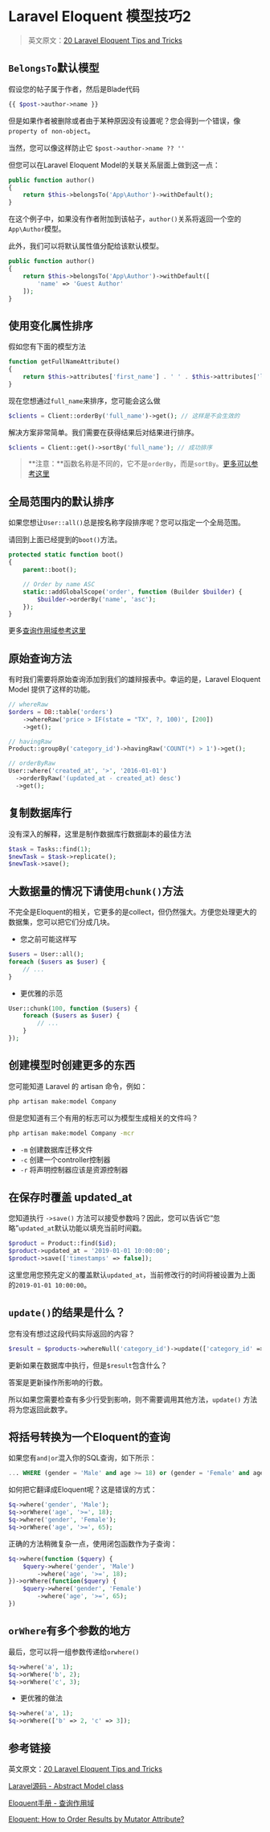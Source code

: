 # Laravel Eloquent 模型技巧2

> 英文原文：[20 Laravel Eloquent Tips and Tricks](https://laravel-news.com/eloquent-tips-tricks) 



## `BelongsTo`默认模型


假设您的帖子属于作者，然后是Blade代码

```php
{{ $post->author->name }}
```

但是如果作者被删除或者由于某种原因没有设置呢？您会得到一个错误，像`property of non-object`。

当然，您可以像这样防止它 `$post->author->name ?? ''`

但您可以在Laravel Eloquent Model的关联关系层面上做到这一点：

```php
public function author()
{
    return $this->belongsTo('App\Author')->withDefault();
}
```

在这个例子中，如果没有作者附加到该帖子，`author()`关系将返回一个空的`App\Author`模型。

此外，我们可以将默认属性值分配给该默认模型。

```php
public function author()
{
    return $this->belongsTo('App\Author')->withDefault([
        'name' => 'Guest Author'
    ]);
}
```


## 使用变化属性排序

假如您有下面的模型方法

```php
function getFullNameAttribute()
{
    return $this->attributes['first_name'] . ' ' . $this->attributes['last_name'];
}
```

现在您想通过`full_name`来排序，您可能会这么做

```php
$clients = Client::orderBy('full_name')->get(); // 这样是不会生效的
```

解决方案非常简单。我们需要在获得结果后对结果进行排序。

```php
$clients = Client::get()->sortBy('full_name'); // 成功排序
```

> **注意：**函数名称是不同的，它不是`orderBy`，而是`sortBy`。[更多可以参考这里](http://laraveldaily.com/eloquent-order-results-mutator-attribute/)


## 全局范围内的默认排序

如果您想让`User::all()`总是按名称字段排序呢？您可以指定一个全局范围。

请回到上面已经提到的`boot()`方法。

```php
protected static function boot()
{
    parent::boot();

    // Order by name ASC
    static::addGlobalScope('order', function (Builder $builder) {
        $builder->orderBy('name', 'asc');
    });
}
```

更多[查询作用域参考这里](https://laravel-china.org/docs/laravel/5.6/eloquent#query-scopes)


## 原始查询方法

有时我们需要将原始查询添加到我们的雄辩报表中。幸运的是，Laravel Eloquent Model 提供了这样的功能。

```php
// whereRaw
$orders = DB::table('orders')
    ->whereRaw('price > IF(state = "TX", ?, 100)', [200])
    ->get();

// havingRaw
Product::groupBy('category_id')->havingRaw('COUNT(*) > 1')->get();

// orderByRaw
User::where('created_at', '>', '2016-01-01')
  ->orderByRaw('(updated_at - created_at) desc')
  ->get();
```


## 复制数据库行

没有深入的解释，这里是制作数据库行数据副本的最佳方法

```php
$task = Tasks::find(1);
$newTask = $task->replicate();
$newTask->save();
```

## 大数据量的情况下请使用`chunk()`方法

不完全是Eloquent的相关，它更多的是collect，但仍然强大。方便您处理更大的数据集，您可以把它们分成几块。

- 您之前可能这样写

```php
$users = User::all();
foreach ($users as $user) {
    // ...
}
```


- 更优雅的示范

```php
User::chunk(100, function ($users) {
    foreach ($users as $user) {
        // ...
    }
});
```

## 创建模型时创建更多的东西

您可能知道 Laravel 的 artisan 命令，例如：

```bash
php artisan make:model Company
```

但是您知道有三个有用的标志可以为模型生成相关的文件吗？

```bash
php artisan make:model Company -mcr
```

- `-m` 创建数据库迁移文件
- `-c` 创建一个controller控制器
- `-r` 将声明控制器应该是资源控制器

## 在保存时覆盖 updated_at

您知道执行 `->save()` 方法可以接受参数吗？因此，您可以告诉它“忽略”`updated_at`默认功能以填充当前时间戳。

```php
$product = Product::find($id);
$product->updated_at = '2019-01-01 10:00:00';
$product->save(['timestamps' => false]);
```

这里您用您预先定义的覆盖默认`updated_at`，当前修改行的时间将被设置为上面的`2019-01-01 10:00:00`。


## `update()`的结果是什么？

您有没有想过这段代码实际返回的内容？

```php
$result = $products->whereNull('category_id')->update(['category_id' => 2]);
```

更新如果在数据库中执行，但是`$result`包含什么？

答案是更新操作所影响的行数。

所以如果您需要检查有多少行受到影响，则不需要调用其他方法，`update()` 方法将为您返回此数字。

## 将括号转换为一个Eloquent的查询

如果您有`and|or`混入你的SQL查询，如下所示：

```sql
... WHERE (gender = 'Male' and age >= 18) or (gender = 'Female' and age >= 65)
```

如何把它翻译成Eloquent呢？这是错误的方式：

```php
$q->where('gender', 'Male');
$q->orWhere('age', '>=', 18);
$q->where('gender', 'Female');
$q->orWhere('age', '>=', 65);
```

正确的方法稍微复杂一点，使用闭包函数作为子查询：

```php
$q->where(function ($query) {
    $query->where('gender', 'Male')
        ->where('age', '>=', 18);
})->orWhere(function($query) {
    $query->where('gender', 'Female')
        ->where('age', '>=', 65); 
})
```

## `orWhere`有多个参数的地方

最后，您可以将一组参数传递给`orwhere()`

```php
$q->where('a', 1);
$q->orWhere('b', 2);
$q->orWhere('c', 3);
```

- 更优雅的做法

```php
$q->where('a', 1);
$q->orWhere(['b' => 2, 'c' => 3]);
```


## 参考链接

英文原文：[20 Laravel Eloquent Tips and Tricks](https://laravel-news.com/eloquent-tips-tricks) 

[Laravel源码 - Abstract Model class](https://github.com/laravel/framework/blob/5.6/src/Illuminate/Database/Eloquent/Model.php)

[Eloquent手册 - 查询作用域](https://laravel-china.org/docs/laravel/5.6/eloquent#query-scopes)

[Eloquent: How to Order Results by Mutator Attribute?](http://laraveldaily.com/eloquent-order-results-mutator-attribute/)
